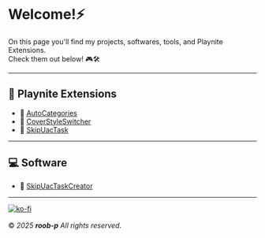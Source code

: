 # Welcome!⚡

On this page you'll find my projects, softwares, tools, and Playnite Extensions.  
Check them out below! 🎮🛠️  

---

## 🧩 Playnite Extensions
- 🎯 [AutoCategories](https://roob-p.github.io/AutoCategories-PlayniteExtension/)
- 🎨 [CoverStyleSwitcher](https://roob-p.github.io/CoverStyleSwitcher-PlayniteExtension/)
- 🚀 [SkipUacTask](https://roob-p.github.io/SkipUacTask-PlayniteExtension/)

---

## 💻 Software
- 🚀 [SkipUacTaskCreator](https://roob-p.github.io/SkipUacTaskCreator/)

---

[![ko-fi](https://ko-fi.com/img/githubbutton_sm.svg)](https://ko-fi.com/E1E214R1KB)  
&nbsp;  
&copy; *2025* ***roob-p*** *All rights reserved.*
